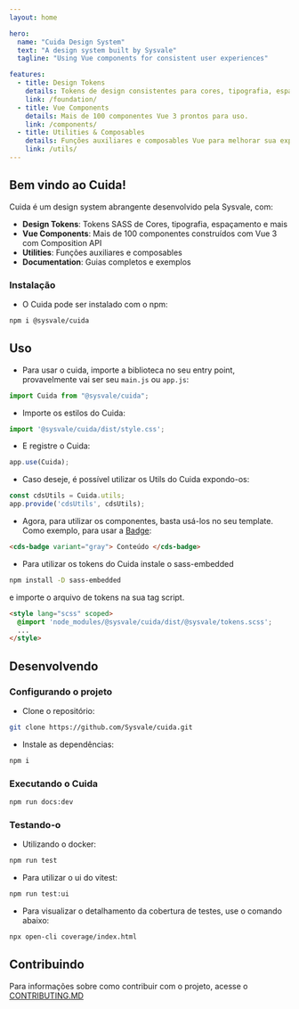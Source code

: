 ```yaml
---
layout: home

hero:
  name: "Cuida Design System"
  text: "A design system built by Sysvale"
  tagline: "Using Vue components for consistent user experiences"

features:
  - title: Design Tokens
    details: Tokens de design consistentes para cores, tipografia, espaçamento e mais.
    link: /foundation/
  - title: Vue Components
    details: Mais de 100 componentes Vue 3 prontos para uso.
    link: /components/
  - title: Utilities & Composables
    details: Funções auxiliares e composables Vue para melhorar sua experiência de desenvolvimento.
    link: /utils/
---
```


## Bem vindo ao Cuida!

Cuida é um design system abrangente desenvolvido pela Sysvale, com:

- **Design Tokens**: Tokens SASS de Cores, tipografia, espaçamento e mais
- **Vue Components**: Mais de 100 componentes construídos com Vue 3 com Composition API
- **Utilities**: Funções auxiliares e composables
- **Documentation**: Guias completos e exemplos

### Instalação

- O Cuida pode ser instalado com o npm:

```bash
npm i @sysvale/cuida
```

## Uso

- Para usar o cuida, importe a biblioteca no seu entry point, provavelmente vai ser seu `main.js` ou `app.js`:

```js
import Cuida from "@sysvale/cuida";
```

- Importe os estilos do Cuida:
```js
import '@sysvale/cuida/dist/style.css';
```

- E registre o Cuida:

```js
app.use(Cuida);
```

- Caso deseje, é possível utilizar os Utils do Cuida expondo-os:

```js
const cdsUtils = Cuida.utils;
app.provide('cdsUtils', cdsUtils);
```

- Agora, para utilizar os componentes, basta usá-los no seu template. Como exemplo, para usar a
  [Badge](./components/display/badge):

```html
<cds-badge variant="gray"> Conteúdo </cds-badge>
```

- Para utilizar os tokens do Cuida instale o sass-embedded

```bash
npm install -D sass-embedded
```

e importe o arquivo de tokens na sua tag script.
```html
<style lang="scss" scoped>
  @import 'node_modules/@sysvale/cuida/dist/@sysvale/tokens.scss';
  ...
</style>
```

## Desenvolvendo

### Configurando o projeto

- Clone o repositório:

```bash
git clone https://github.com/Sysvale/cuida.git
```

- Instale as dependências:

```bash
npm i
```

### Executando o Cuida


```bash
npm run docs:dev
```

### Testando-o

- Utilizando o docker:

```bash
npm run test
```

- Para utilizar o ui do vitest:
```bash
npm run test:ui
```

- Para visualizar o detalhamento da cobertura de testes, use o comando abaixo:
```bash
npx open-cli coverage/index.html
```
## Contribuindo

Para informações sobre como contribuir com o projeto, acesse o [CONTRIBUTING.MD](https://github.com/Sysvale/cuida/blob/main/CONTRIBUTING.md)

